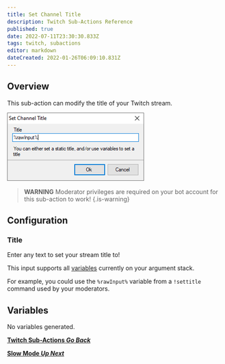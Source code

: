 ```yaml
---
title: Set Channel Title 
description: Twitch Sub-Actions Reference
published: true
date: 2022-07-11T23:30:30.833Z
tags: twitch, subactions
editor: markdown
dateCreated: 2022-01-26T06:09:10.831Z
---
```


## Overview

This sub-action can modify the title of your Twitch stream.

![settitle-1.png](/settitle-1.png)

> **WARNING**
> Moderator privileges are required on your bot account for this sub-action to work!
{.is-warning}


## Configuration
### Title
Enter any text to set your stream title to!

This input supports all [variables](/en/Variables) currently on your argument stack.

For example, you could use the `%rawInput%` variable from a `!settitle` command used by your moderators.


## Variables
No variables generated.

<section class="btn-grid my-5">
    
  [<i class="mdi mdi-chevron-left"></i>**Twitch Sub-Actions *Go Back***](/en/Sub-Actions/Twitch)
  
  [<i class="mdi mdi-twitch text--twitch"></i>**Slow Mode *Up Next***](/en/Sub-Actions/Twitch/Slow-Mode)
  
</section>